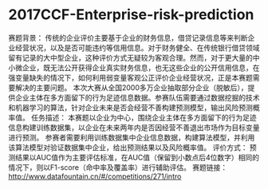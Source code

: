 # 2017CCF-Enterprise-risk-prediction
赛题背景：
        传统的企业评价主要基于企业的财务信息，借贷记录信息等来判断企业经营状况，以及是否可能违约等信用信息。对于财务健全、在传统银行借贷领域留有记录的大中型企业，这种评价方式无疑较为客观合理。然而，对于更大量的中小微企业，既无法公开获得企业真实财务信息，也无这些企业的公开信用信息，在强变量缺失的情况下，如何利用弱变量客观公正评价企业经营状况，正是本赛题需要解决的主要问题。
        本次大赛从全国2000多万企业抽取部分企业（脱敏后），提供企业主体在多方面留下的行为足迹信息数据。参赛队伍需要通过数据挖掘的技术和机器学习的算法，针对企业未来是否会经营不善构建预测模型，输出风险预测概率值。
任务描述：
        本赛题以企业为中心，围绕企业主体在多方面留下的行为足迹信息构建训练数据集，以企业在未来两年内是否因经营不善退出市场作为目标变量进行预测。
        参赛者需要利用训练数据集中企业信息数据，构建算法模型，并利用该算法模型对验证数据集中企业，给出预测结果以及风险概率值。
评价方式：
        预测结果以AUC值作为主要评估标准，在AUC值（保留到小数点后4位数字）相同的情况下，则以F1-score（命中率及覆盖率）进行辅助评估。
赛题链接：
        http://www.datafountain.cn/#/competitions/271/intro
